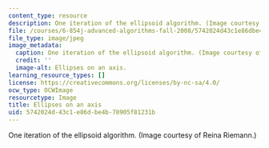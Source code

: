 ```yaml
---
content_type: resource
description: One iteration of the ellipsoid algorithm. (Image courtesy of Reina Riemann.)
file: /courses/6-854j-advanced-algorithms-fall-2008/5742024d43c1e86dbe4b78905f81231b_6-854jf08-th.jpg
file_type: image/jpeg
image_metadata:
  caption: One iteration of the ellipsoid algorithm. (Image courtesy of Reina Riemann.)
  credit: ''
  image-alt: Ellipses on an axis.
learning_resource_types: []
license: https://creativecommons.org/licenses/by-nc-sa/4.0/
ocw_type: OCWImage
resourcetype: Image
title: Ellipses on an axis
uid: 5742024d-43c1-e86d-be4b-78905f81231b
---
```

One iteration of the ellipsoid algorithm. (Image courtesy of Reina Riemann.)
